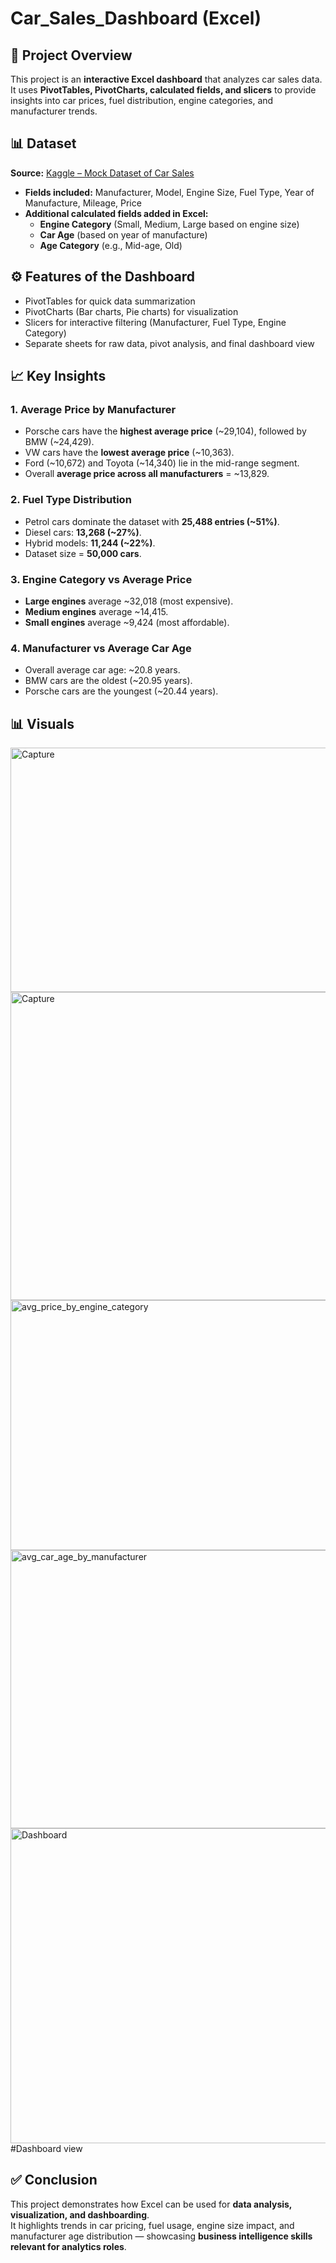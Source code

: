 # Car_Sales_Dashboard (Excel)

## 📌 Project Overview
This project is an **interactive Excel dashboard** that analyzes car sales data.  
It uses **PivotTables, PivotCharts, calculated fields, and slicers** to provide insights into car prices, fuel distribution, engine categories, and manufacturer trends.  

## 📊 Dataset 
**Source:** [Kaggle – Mock Dataset of Car Sales](https://www.kaggle.com/datasets/msnbehdani/mock-dataset-of-second-hand-car-sales)  
- **Fields included:** Manufacturer, Model, Engine Size, Fuel Type, Year of Manufacture, Mileage, Price  
- **Additional calculated fields added in Excel:**
  - **Engine Category** (Small, Medium, Large based on engine size)   
  - **Car Age** (based on year of manufacture)
  - **Age Category** (e.g., Mid-age, Old)

## ⚙️ Features of the Dashboard
- PivotTables for quick data summarization  
- PivotCharts (Bar charts, Pie charts) for visualization  
- Slicers for interactive filtering (Manufacturer, Fuel Type, Engine Category)  
- Separate sheets for raw data, pivot analysis, and final dashboard view  

## 📈 Key Insights 

### 1. Average Price by Manufacturer
- Porsche cars have the **highest average price** (~29,104), followed by BMW (~24,429).  
- VW cars have the **lowest average price** (~10,363).  
- Ford (~10,672) and Toyota (~14,340) lie in the mid-range segment.  
- Overall **average price across all manufacturers** = ~13,829.  

### 2. Fuel Type Distribution
- Petrol cars dominate the dataset with **25,488 entries (~51%)**.  
- Diesel cars: **13,268 (~27%)**.  
- Hybrid models: **11,244 (~22%)**.  
- Dataset size = **50,000 cars**.  

### 3. Engine Category vs Average Price
- **Large engines** average ~32,018 (most expensive).  
- **Medium engines** average ~14,415.  
- **Small engines** average ~9,424 (most affordable).  

### 4. Manufacturer vs Average Car Age
- Overall average car age: ~20.8 years.  
- BMW cars are the oldest (~20.95 years).  
- Porsche cars are the youngest (~20.44 years). 

## 📊 Visuals  

<img width="816" height="391" alt="Capture" src="https://github.com/user-attachments/assets/8fe68def-3032-42b6-b85c-afafac5a16fa" />



<img width="800" height="493" alt="Capture" src="https://github.com/user-attachments/assets/295009b5-c2e1-4de5-b8f9-7aa64bcb6676" />




<img width="938" height="400" alt="avg_price_by_engine_category" src="https://github.com/user-attachments/assets/132f6b49-9fc1-4375-8c88-e13327b4f4b5" />




<img width="931" height="445" alt="avg_car_age_by_manufacturer" src="https://github.com/user-attachments/assets/44e24e25-6fe4-4599-a002-a6d2a407d62a" />




<img width="1222" height="504" alt="Dashboard" src="https://github.com/user-attachments/assets/11674da0-384a-4064-893d-361d9076ffec" />
#Dashboard view

## ✅ Conclusion
This project demonstrates how Excel can be used for **data analysis, visualization, and dashboarding**.  
It highlights trends in car pricing, fuel usage, engine size impact, and manufacturer age distribution — showcasing **business intelligence skills relevant for analytics roles**.

